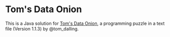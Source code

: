 # Tom's Data Onion

This is a Java solution for [Tom's Data Onion](https://www.tomdalling.com/toms-data-onion/),
a programming puzzle in a text file (Version 1.1.3) by @tom_dalling.